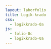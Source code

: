 ```yaml
---
layout: laborfolio
title: Logik-krado
css:
  - logikkrado-0a
js:
  - folio-0c
  - logikkrado-0a
---
```


<!-- 
https://de.wikipedia.org/wiki/Logikgatter

-->

<script>

lanĉe(() => {
    SVG = new LkSVG(ĝi("#plato"));

    EN = new EnirKrado("EN");
    EN.kunigu(0);
    EN.kunigu(1);
    EN.kunigu(2);
    EN.kunigu(3);

    NE = new NEKrado("NE");
    Krado.ligu(EN,1,NE,0);
    SVG.ŝovu(NE.g,50,50);

    AŬ = new AŬKrado("AŬ");
    Krado.ligu(EN,2,AŬ,0);
    Krado.ligu(EN,3,AŬ,1);
    SVG.ŝovu(AŬ.g,50,100);

    ID = new IDKrado("ID");
    Krado.ligu(EN,4,ID,0);
    SVG.ŝovu(ID.g,50,200);

    KAJ = new KAJKrado("KAJ");
    Krado.ligu(NE,0,KAJ,0);
    Krado.ligu(AŬ,0,KAJ,1);
    SVG.ŝovu(KAJ.g,150,50);

    NEK = new NEKKrado("NEK");
    Krado.ligu(AŬ,0,NEK,0);
    Krado.ligu(ID,0,NEK,1);
    SVG.ŝovu(NEK.g,150,150);

    NKAJ = new NKAJKrado("NKAJ");
    Krado.ligu(KAJ,0,NKAJ,1);
    SVG.ŝovu(NKAJ.g,250,0);

    XAŬ = new XAŬKrado("XAŬ");
    Krado.ligu(KAJ,0,XAŬ,0);
    Krado.ligu(NEK,0,XAŬ,1);
    SVG.ŝovu(XAŬ.g,250,100);

    EKV = new EKVKrado("EKV");
    Krado.ligu(NEK,0,EKV,0);
    Lk.a(EKV.g,{transform: 'scale(.5)'});
    SVG.ŝovu(EKV.g,250,200);
/*
    KXA = new KAJXAŬKrado("&/=1");
    SVG.ŝovu(KXA.g,350,50);
*/

    EL = new ElirKrado("EL");
    Krado.ligu(NKAJ,0,EL,0);
    Krado.ligu(NKAJ,0,EL,1);
    Krado.ligu(XAŬ,0,EL,2);
    Krado.ligu(XAŬ,0,EL,3);
    Krado.ligu(EKV,0,EL,4);
    Krado.ligu(EKV,0,EL,5);
    SVG.ŝovu(EL.g,350);

    SVG.svg.append(EN.g,EL.g,NE.g,ID.g,KAJ.g,NKAJ.g,AŬ.g,NEK.g,XAŬ.g,EKV.g);
});

</script>


<svg id="plato"
    version="1.1" 
    xmlns="http://www.w3.org/2000/svg" 
    xmlns:xlink="http://www.w3.org/1999/xlink" width="800" height="600" viewBox="0 0 400 300">
    <defs>
    <!--
      <linearGradient id="helrugho" x1="0%" y1="0%" x2="0%" y2="100%">
        <stop offset="0%" style="stop-color:#DD0000;stop-opacity:1" />
        <stop offset="20%" style="stop-color:#FF4511;stop-opacity:1" />
        <stop offset="55%" style="stop-color:#FFBBDD;stop-opacity:1" />
        <stop offset="80%" style="stop-color:#FF4511;stop-opacity:1" />
        <stop offset="100%" style="stop-color:#DD0000;stop-opacity:1" />
      </linearGradient> -->
      <radialGradient id="helrugho">
        <stop offset="0%" style="stop-color:#FFFACD;stop-opacity:1" />
        <stop offset="50%" style="stop-color:#FF4500;stop-opacity:1" />
        <stop offset="100%" style="stop-color:#FF2222;stop-opacity:1" />
      </radialGradient>      
    </defs>
    <rect width="400" height="300" stroke="none" rx="5" fill="silver"/>
</svg>
